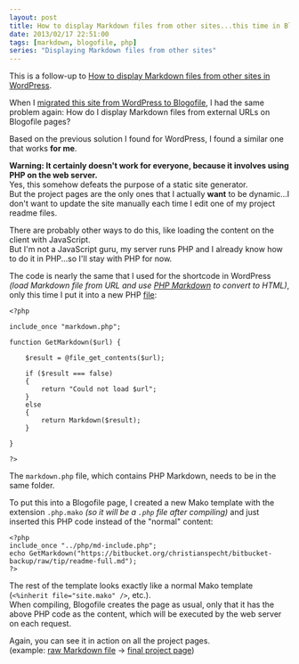 ```yaml
---
layout: post
title: How to display Markdown files from other sites...this time in Blogofile
date: 2013/02/17 22:51:00
tags: [markdown, blogofile, php]
series: "Displaying Markdown files from other sites"
---
```


This is a follow-up to [How to display Markdown files from other sites in WordPress](http://christianspecht.de/2012/03/09/how-to-display-markdown-files-from-other-sites-in-wordpress/).

When I [migrated this site from WordPress to Blogofile](http://christianspecht.de/2013/01/29/switched-from-wordpress-to-blogofile/), I had the same problem again: How do I display Markdown files from external URLs on Blogofile pages?

Based on the previous solution I found for WordPress, I found a similar one that works **for me**.

**Warning: It certainly doesn't work for everyone, because it involves using PHP on the web server.**  
Yes, this somehow defeats the purpose of a static site generator.  
But the project pages are the only ones that I actually **want** to be dynamic...I don't want to update the site manually each time I edit one of my project readme files.

There are probably other ways to do this, like loading the content on the client with JavaScript.  
But I'm not a JavaScript guru, my server runs PHP and I already know how to do it in PHP...so I'll stay with PHP for now.

The code is nearly the same that I used for the shortcode in WordPress *(load Markdown file from URL and use [PHP Markdown](http://michelf.ca/projects/php-markdown/) to convert to HTML)*, only this time I put it into a new PHP [file](https://github.com/christianspecht/blog/blob/ef6fdee75646ebd7bf78c191a3d87031a19c8156/src/php/md-include.php):

    <?php

    include_once "markdown.php";

    function GetMarkdown($url) {

        $result = @file_get_contents($url);

        if ($result === false)
        {
            return "Could not load $url";
        }
        else
        {
            return Markdown($result);
        }
        
    }

    ?>

The `markdown.php` file, which contains PHP Markdown, needs to be in the same folder.

To put this into a Blogofile page, I created a new Mako template with the extension `.php.mako` *(so it will be a `.php` file after compiling)* and just inserted this PHP code instead of the "normal" content:

    <?php
    include_once "../php/md-include.php";
    echo GetMarkdown("https://bitbucket.org/christianspecht/bitbucket-backup/raw/tip/readme-full.md");
    ?>

The rest of the template looks exactly like a normal Mako template (`<%inherit file="site.mako" />`, etc.).  
When compiling, Blogofile creates the page as usual, only that it has the above PHP code as the content, which will be executed by the web server on each request.

Again, you can see it in action on all the project pages.  
(example: [raw Markdown file](https://github.com/christianspecht/bitbucket-backup/blob/master/readme-full.md) &rarr; [final project page](http://christianspecht.de/bitbucket-backup/))
